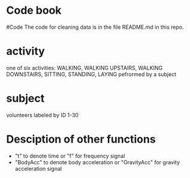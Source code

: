 Code book
=========
#Code
The code for cleaning data is in the file README.md in this repo.
# activity
one of six activities: WALKING, WALKING UPSTAIRS, WALKING DOWNSTAIRS, SITTING, STANDING, LAYING pefrormed by a subject
# subject
volunteers labeled by ID 1-30
# Desciption of other functions
- "t" to denote time or "f" for frequency signal
- "BodyAcc" to denote body acceleration or "GravityAcc" for gravity acceleration signal 
